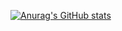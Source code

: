 [![Anurag's GitHub stats](https://github-readme-stats.vercel.app/api?username=SirHall&count_private=true&show_icons=true&theme=blue-green)](https://github.com/anuraghazra/github-readme-stats)

<!-- [![Top Langs](https://github-readme-stats.vercel.app/api/top-langs/?username=SirHall&theme=blue-green)](https://github.com/anuraghazra/github-readme-stats) -->
